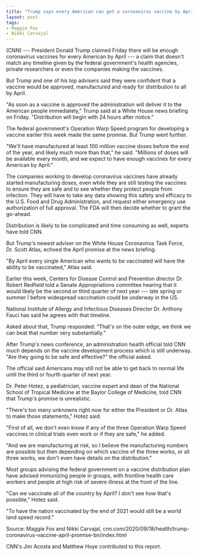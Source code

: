 ```yaml
---
title: "Trump says every American can get a coronavirus vaccine by April, but health experts say that's not likely"
layout: post
tags:
- Maggie Fox
- Nikki Carvajal
---
```


(CNN) --- President Donald Trump claimed Friday there will be enough coronavirus vaccines for every American by April --- a claim that doesn't match any timeline given by the federal government's health agencies, private researchers or even the companies making the vaccines.

But Trump and one of his top advisers said they were confident that a vaccine would be approved, manufactured and ready for distribution to all by April.

"As soon as a vaccine is approved the administration will deliver it to the American people immediately," Trump said at a White House news briefing on Friday. "Distribution will begin with 24 hours after notice."

The federal government's Operation Warp Speed program for developing a vaccine earlier this week made the same promise. But Trump went further.

"We'll have manufactured at least 100 million vaccine doses before the end of the year, and likely much more than that," he said. "Millions of doses will be available every month, and we expect to have enough vaccines for every American by April."

The companies working to develop coronavirus vaccines have already started manufacturing doses, even while they are still testing the vaccines to ensure they are safe and to see whether they protect people from infection. They will have to take any data showing this safety and efficacy to the U.S. Food and Drug Administration, and request either emergency use authorization of full approval. The FDA will then decide whether to grant the go-ahead.

Distribution is likely to be complicated and time consuming as well, experts have told CNN.

But Trump's newest adviser on the White House Coronavirus Task Force, Dr. Scott Atlas, echoed the April promise at the news briefing.

"By April every single American who wants to be vaccinated will have the ability to be vaccinated," Atlas said.

Earlier this week, Centers for Disease Control and Prevention director Dr. Robert Redfield told a Senate Appropriations committee hearing that it would likely be the second or third quarter of next year --- late spring or summer Í before widespread vaccination could be underway in the US.

National Institute of Allergy and Infectious Diseases Director Dr. Anthony Fauci has said he agrees with that timeline.

Asked about that, Trump responded: "That's on the outer edge, we think we can beat that number very substantially."

After Trump's news conference, an administration health official told CNN much depends on the vaccine development process which is still underway. "Are they going to be safe and effective?" the official asked.

The official said Americans may still not be able to get back to normal life until the third or fourth quarter of next year.

Dr. Peter Hotez, a pediatrician, vaccine expert and dean of the National School of Tropical Medicine at the Baylor College of Medicine, told CNN that Trump's promise is unrealistic.

"There's too many unknowns right now for either the President or Dr. Atlas to make those statements," Hotez said.

"First of all, we don't even know if any of the three Operation Warp Speed vaccines in clinical trials even work or if they are safe," he added.

"And we are manufacturing at risk, so I believe the manufacturing numbers are possible but then depending on which vaccine of the three works, or all three works, we don't even have details on the distribution."

Most groups advising the federal government on a vaccine distribution plan have advised immunizing people in groups, with frontline health care workers and people at high risk of severe illness at the front of the line.

"Can we vaccinate all of the country by April? I don't see how that's possible," Hotez said.

"To have the nation vaccinated by the end of 2021 would still be a world land speed record."

Source: Maggie Fox and Nikki Carvajal, cnn.com/2020/09/18/health/trump-coronavirus-vaccine-april-promise-bn/index.html

CNN's Jim Acosta and Matthew Hoye contributed to this report.
